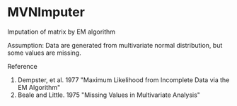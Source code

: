 # MVNImputer
Imputation of matrix by EM algorithm

Assumption: Data are generated from multivariate normal distribution, but some values are missing.

Reference
1. Dempster, et al. 1977 "Maximum Likelihood from Incomplete Data via the EM Algorithm"
2. Beale and Little. 1975 "Missing Values in Multivariate Analysis"
